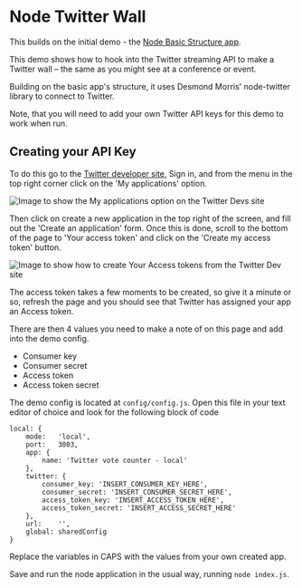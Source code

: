 Node Twitter Wall
=================

This builds on the initial demo - the [Node Basic Structure app](https://github.com/tmwagency/node-basic-setup).

This demo shows how to hook into the Twitter streaming API to make a Twitter wall – the same as you might see at a conference or event.

Building on the basic app's structure, it uses Desmond Morris' node-twitter library to connect to Twitter.

Note, that you will need to add your own Twitter API keys for this demo to work when run.

## Creating your API Key

To do this go to the [Twitter developer site](https://dev.twitter.com/), Sign in, and from the menu in the top right corner click on the 'My applications' option.

<img src="http://imgur.com/qPwQdoi" alt="Image to show the My applications option on the Twitter Devs site" />

Then click on create a new application in the top right of the screen, and fill out the 'Create an application' form.  Once this is done, scroll to the bottom of the page to 'Your access token' and click on the 'Create my access token' button.

<img src="http://imgur.com/uyAiZ86" alt="Image to show how to create Your Access tokens from the Twitter Dev site" />

The access token takes a few moments to be created, so give it a minute or so, refresh the page and you should see that Twitter has assigned your app an Access token.

There are then 4 values you need to make a note of on this page and add into the demo config.

- Consumer key
- Consumer secret
- Access token
- Access token secret

The demo config is located at `config/config.js`.  Open this file in your text editor of choice and look for the following block of code

	local: {
		mode:	'local',
		port:	3003,
		app: {
			name: 'Twitter vote counter - local'
		},
		twitter: {
			consumer_key: 'INSERT_CONSUMER_KEY_HERE',
			consumer_secret: 'INSERT_CONSUMER_SECRET_HERE',
			access_token_key: 'INSERT_ACCESS_TOKEN_HERE',
			access_token_secret: 'INSERT_ACCESS_SECRET_HERE'
		},
		url:	'',
		global:	sharedConfig
	}

Replace the variables in CAPS with the values from your own created app.

Save and run the node application in the usual way, running `node index.js`.